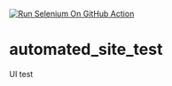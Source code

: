 [![Run Selenium On GitHub Action](https://github.com/kwio99/automated_site_test/actions/workflows/Selenium-Action_Template.yaml/badge.svg)](https://github.com/kwio99/automated_site_test/actions/workflows/Selenium-Action_Template.yaml)
# automated_site_test
UI test 
